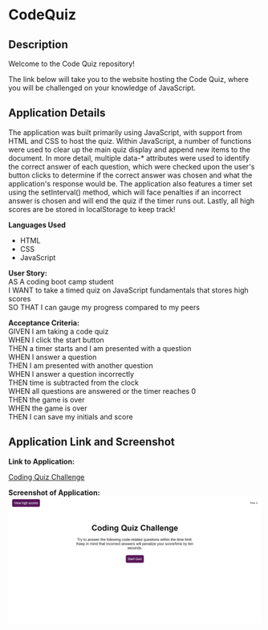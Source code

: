 # CodeQuiz
## Description

Welcome to the Code Quiz repository!

The link below will take you to the website hosting the Code Quiz, where you will be challenged on your knowledge of JavaScript. <br/>

## Application Details

The application was built primarily using JavaScript, with support from HTML and CSS to host the quiz. Within JavaScript, a number of functions were used to clear up the main quiz display and append new items to the document. In more detail, multiple data-* attributes were used to identify the correct answer of each question, which were checked upon the user's button clicks to determine if the correct answer was chosen and what the application's response would be. The application also features a timer set using the setInterval() method, which will face penalties if an incorrect answer is chosen and will end the quiz if the timer runs out. Lastly, all high scores are be stored in localStorage to keep track!


**Languages Used**
- HTML
- CSS
- JavaScript

**User Story:** <br/>
AS A coding boot camp student <br/>
I WANT to take a timed quiz on JavaScript fundamentals that stores high scores <br/>
SO THAT I can gauge my progress compared to my peers <br/>

**Acceptance Criteria:** <br/>
GIVEN I am taking a code quiz <br/>
WHEN I click the start button <br/>
THEN a timer starts and I am presented with a question <br/>
WHEN I answer a question <br/>
THEN I am presented with another question <br/>
WHEN I answer a question incorrectly <br/>
THEN time is subtracted from the clock <br/>
WHEN all questions are answered or the timer reaches 0 <br/>
THEN the game is over <br/>
WHEN the game is over <br/>
THEN I can save my initials and score <br/>

## Application Link and Screenshot
**Link to Application:**

[Coding Quiz Challenge](https://taimurhasan.github.io/CodeQuiz/)

**Screenshot of Application:**
![Coding Quiz Challenge Application Screenshot](./assets/images/screencapture-taimurhasan-github-io-CodeQuiz-2022-03-15-21_10_58.png)
